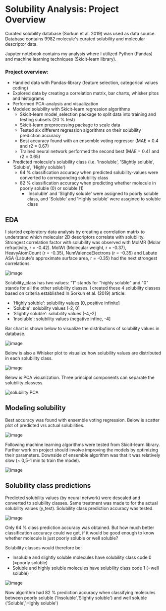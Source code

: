 # Solubility Analysis: Project Overview

Curated solubility database (Sorkun et al. 2019) was used as data source. Database contains 
9982 molecule's curated solubility and molecular descriptor data.

Jupyter notebook contains my analysis where I utilized Python (Pandas) and machine learning techniques (Skicit-learn library).

### Project overview:

- Handled data with Pandas-library (feature selection, categorical values coding)
- Explored data by creating a correlation matrix, bar charts, whisker pltos and histograms
- Performed PCA-analysis and visualization
- Modeled solubility with Skicit-learn regression algorithms
    - Skicit-learn model_selection package to split data into training and testing subsets (20 % test)
    - Skicit-learn preprocessing package to scale data
    - Tested six different regression algorithms on their solubility prediction accuracy
    - Best accuracy found with an ensemble voting regressor (MAE = 0.4 and r2 = 0.67)
    - Trained neural network performed the second best (MAE = 0.41 and r2 = 0.65)
 - Predicted molecule's solubility class (i.e. 'Insoluble', 'Slightly soluble', 'Soluble', 'Highly soluble')
    - 64 % classification accuracy when predicted solubility-values were converted to corresponding solubility class
    - 82 % classification accuracy when predicting whether molecule in poorly soluble (0) or soluble (1)
        - 'Insoluble' and 'Slightly soluble' were assigned to poorly soluble class, and 'Soluble' and 'Highly soluble' were assgined to soluble class

## EDA

I started exploratory data analysis by creating a correlation matrix to understand which molecular 2D descriptors correlate with solubility.
Strongest correlation factor with solubility was observed with MolMR (Molar refractivity, r = -0.42). MolWt (Molecular weight, r = -0.37),
HeavyAtomCount (r = -0.35), NumValenceElectrons (r = -0.35) and Labute ASA (Labute's approximate surface area, r = -0.35) had the next
strongest correlations.

![image](https://user-images.githubusercontent.com/48836327/174854206-2da396bd-ec64-469f-837e-bace7377ee79.png)

Solubility_class has two values: "1" stands for "highly soluble" and "0" stands for all the other solubility classes.
I created these 4 solubility classes based on criteria established In Sorkun et al. (2019) article:
- 'Highly soluble': solubility values (0, positive infinite]
- 'Soluble': solubility values (-2, 0]
- 'Slightly soluble': solubility values (-4,-2]
- 'Insoluble': solubility values (negative infine, -4]

Bar chart is shown below to visualize the distributions of solubility values in database.

![image](https://user-images.githubusercontent.com/48836327/174857157-f46dedb7-4e77-4ce2-a8f1-19afbaa646d2.png)

Below is also a Whisker plot to visualize how solubility values are distributed in each solubility class.

![image](https://user-images.githubusercontent.com/48836327/174858347-417c2f52-efc5-4ff3-8048-d18ef376a992.png)

Below is PCA visualization. Three principal components can separate the solubility classess.

![solubility PCA](https://user-images.githubusercontent.com/48836327/174958138-c2307e34-3dea-4562-9eb5-05dd2728144d.png)


## Modeling solubility

Best accuracy was found with ensemble voting regression. Below is scatter plot of predicted vrs actual solubilities.

![image](https://user-images.githubusercontent.com/48836327/174960295-5398edfd-9dc1-447d-b872-bb63565b5f26.png)

Following machine learning algorithms were tested from Skicit-learn library. Further work on project should involve improving
the models by optimizing their parameters. Downside of ensemble algorithm was that it was relatively slow (~ 0,5-1 min to train the model).

![image](https://user-images.githubusercontent.com/48836327/174960856-6d5d3798-794f-4a96-8660-f440573cc7eb.png)

## Solubility class predictions

Predicted solubility values (by neural network) were descaled and converted to solubility classes. Same treatment was made to for the
actual solubility values (y_test). Solubility class prediction accuracy was tested.

![image](https://user-images.githubusercontent.com/48836327/174961880-b5f18c5b-c995-4a3d-9dae-cd0627545e7e.png)

Only 64 % class prediction accuracy was obtained. But how much better classification accuracy could we get, if it would be good enough to know
whether molecule is just poorly soluble or well soluble?

Solubility classes would therefore be:
- Insoluble and slightly soluble molecules have solubility class code 0 (=poorly soluble)
- Soluble and highly soluble molecules have solubility class code 1 (=well soluble)

![image](https://user-images.githubusercontent.com/48836327/174962383-d691371d-a020-48e1-932a-213fe7dc2c47.png)

Now algorithm had 82 % prediction accuracy when classifying molecules between poorly soluble ('Insoluble','Slightly soluble') and well soluble ('Soluble','Highly soluble')

